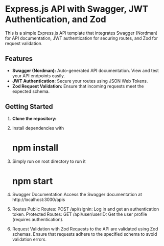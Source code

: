 # Express.js API with Swagger, JWT Authentication, and Zod

This is a simple Express.js API template that integrates Swagger (Nordman) for API documentation, JWT authentication for securing routes, and Zod for request validation.

## Features

- **Swagger (Nordman):** Auto-generated API documentation. View and test your API endpoints easily.
- **JWT Authentication:** Secure your routes using JSON Web Tokens.
- **Zod Request Validation:** Ensure that incoming requests meet the expected schema.

## Getting Started

1. **Clone the repository:**

2. Install dependencies with 
    # npm install


2. Simply run on root directory to run it
    # npm start

3. Swagger Documentation
Access the Swagger documentation at http://localhost:3000/apis

4. Routes
Public Routes:
    POST /api/signin: Log in and get an authentication token.
Protected Routes:
   GET /api/user/userID: Get the user profile (requires authentication).


5. Request Validation with Zod
Requests to the API are validated using Zod schemas. Ensure that requests adhere to the specified schema to avoid validation errors.
